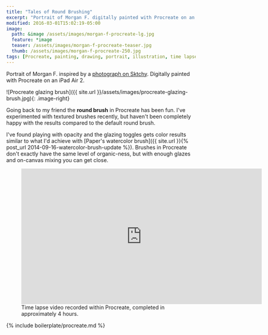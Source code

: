 ```yaml
---
title: "Tales of Round Brushing"
excerpt: "Portrait of Morgan F. digitally painted with Procreate on an iPad."
modified: 2016-03-01T15:02:19-05:00
image: 
  path: &image /assets/images/morgan-f-procreate-lg.jpg
  feature: *image
  teaser: /assets/images/morgan-f-procreate-teaser.jpg
  thumb: /assets/images/morgan-f-procreate-250.jpg
tags: [Procreate, painting, drawing, portrait, illustration, time lapse]
---
```


Portrait of Morgan F. inspired by a [photograph on Sktchy](http://sktchy.com/rK7LX). Digitally painted with Procreate on an iPad Air 2.

![Procreate glazing brush]({{ site.url }}/assets/images/procreate-glazing-brush.jpg){: .image-right}

Going back to my friend the **round brush** in Procreate has been fun. I've experimented with textured brushes recently, but haven't been completely happy with the results compared to the default round brush.

I've found playing with opacity and the glazing toggles gets color results similar to what I'd achieve with [Paper's watercolor brush]({{ site.url }}{% post_url 2014-09-16-watercolor-brush-update %}). Brushes in Procreate don't exactly have the same level of organic-ness, but with enough glazes and on-canvas mixing you can get close.

<figure class="cf">
  <iframe width="640" height="360" src="https://www.youtube-nocookie.com/embed/-PVofD2A9t8?controls=0&amp;showinfo=0" frameborder="0" allowfullscreen></iframe>
  <figcaption>Time lapse video recorded within Procreate, completed in approximately 4 hours.</figcaption>
</figure>

{% include boilerplate/procreate.md %}
